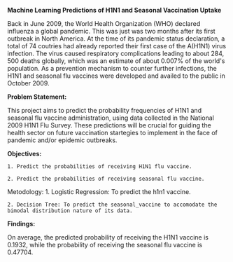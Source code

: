 **Machine Learning Predictions of H1N1 and Seasonal Vaccination Uptake**

Back in June 2009, the World Health Organization (WHO) declared influenza a global pandemic. This was just was two months after its first outbreak in North America. At the time of its pandemic status declaration, a total of 74 coutries had already reported their first case of the A(H1N1) virus infection. The virus caused respiratory complications leading to about 284, 500 deaths globally, which was an estimate of about 0.007% of the world's population. As a prevention mechanism to counter further infections, the H1N1 and seasonal flu vaccines were developed and availed to the public in October 2009.

**Problem Statement:**

This project aims to predict the probability frequencies of H1N1 and seasonal flu vaccine administration, using data collected in the National 2009 H1N1 Flu Survey. These predictions will be crucial for guiding the health sector on future vaccination startegies to implement in the face of pandemic and/or epidemic outbreaks.

**Objectives:**

    1. Predict the probabilities of receiving H1N1 flu vaccine.

    2. Predict the probabilities of receiving seasonal flu vaccine.

Metodology:
    1. Logistic Regression: To predict the h1n1 vaccine.

    2. Decision Tree: To predict the seasonal_vaccine to accomodate the bimodal distribution nature of its data.

**Findings:**

On average, the predicted probability of receiving the H1N1 vaccine is 0.1932, while the probability of receiving the seasonal flu vaccine is 0.47704.
